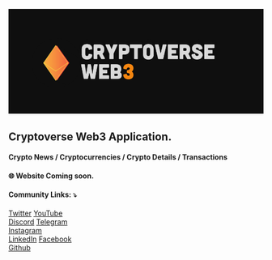 ![CryptoverseWeb3](https://github.com/cryptoverseWeb3/.github/blob/main/profile/cryptoverseWeb3.png "CryptoverseWeb3")

## Cryptoverse Web3 Application. <br />
#### Crypto News / Cryptocurrencies / Crypto Details / Transactions

#### 🌐 Website Coming soon.

#### Community Links: ⤵
[Twitter](https://twitter.com/CryptoverseWeb3)
[YouTube](https://www.youtube.com/channel/UCu7EGHHiNgEN2228BKD1pqg/?sub_confirmation=1)<br />
[Discord](https://discord.gg/WhDry9FWE7)
[Telegram](https://t.me/cryptoverseweb3)<br />
[Instagram](https://instagram.com/CryptoverseWeb3)<br />
[LinkedIn](http://linkedin.com/company/cryptoverseweb3)
[Facebook](https://www.facebook.com/cryptoverseweb3)<br />
[Github](https://github.com/CryptoverseWeb3)
